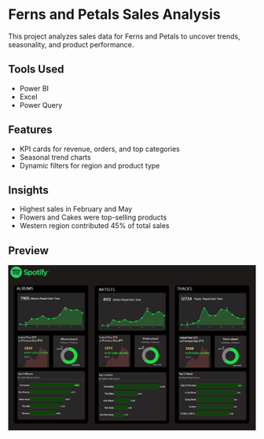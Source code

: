# Ferns and Petals Sales Analysis

This project analyzes sales data for Ferns and Petals to uncover trends, seasonality, and product performance.

## Tools Used
- Power BI
- Excel
- Power Query

## Features
- KPI cards for revenue, orders, and top categories
- Seasonal trend charts
- Dynamic filters for region and product type

## Insights
- Highest sales in February and May
- Flowers and Cakes were top-selling products
- Western region contributed 45% of total sales

## Preview
![Dashboard Preview](copy.png)

